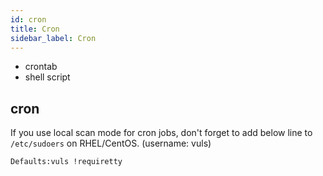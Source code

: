 ```yaml
---
id: cron
title: Cron
sidebar_label: Cron
---
```


- crontab
- shell script

## cron

If you use local scan mode for cron jobs, don't forget to add below line to `/etc/sudoers` on RHEL/CentOS. (username: vuls)

```bash
Defaults:vuls !requiretty
```
